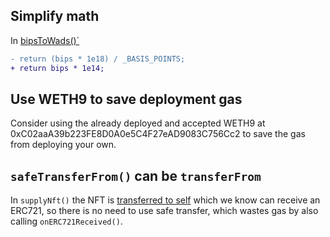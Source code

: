
## Simplify math
In [bipsToWads()`](https://github.com/code-423n4/2023-05-particle/blob/1caf678bc20c24c96fc8f6b0046383ff0e9d2a6f/contracts/libraries/math/MathUtils.sol#L60-L62)
```diff
- return (bips * 1e18) / _BASIS_POINTS;
+ return bips * 1e14;
```

## Use WETH9 to save deployment gas
Consider using the already deployed and accepted WETH9 at 0xC02aaA39b223FE8D0A0e5C4F27eAD9083C756Cc2 to save the gas from deploying your own.

## `safeTransferFrom()` can be `transferFrom`
In `supplyNft()` the NFT is [transferred to self](https://github.com/code-423n4/2023-05-particle/blob/1caf678bc20c24c96fc8f6b0046383ff0e9d2a6f/contracts/protocol/ParticleExchange.sol#L57) which we know can receive an ERC721, so there is no need to use safe transfer, which wastes gas by also calling `onERC721Received()`.